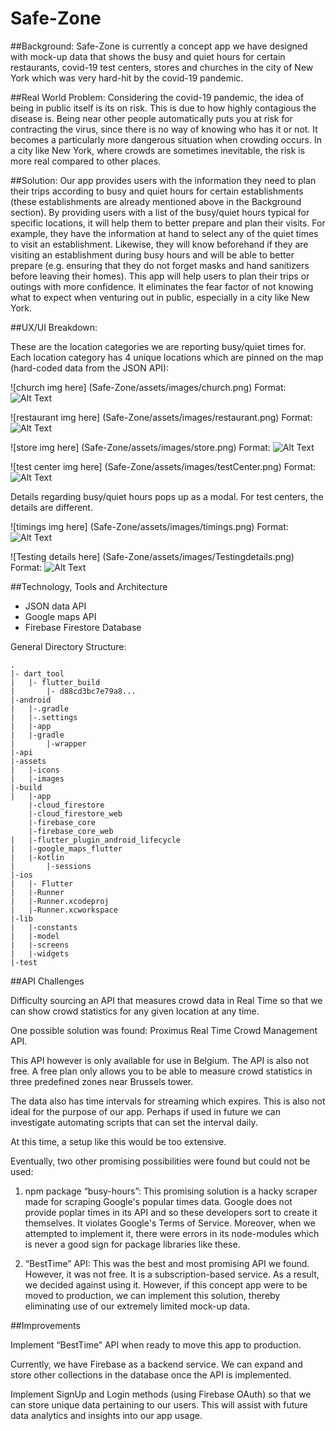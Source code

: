 # Safe-Zone

##Background:
Safe-Zone is currently a concept app we have designed with mock-up data that shows the busy and quiet hours for certain restaurants, covid-19 test centers, stores and churches in the city of New York which was very hard-hit by the covid-19 pandemic. 

##Real World Problem:
Considering the covid-19 pandemic, the idea of being in public itself is its on risk. This is due to how highly contagious the disease is. Being near other people automatically puts you at risk for contracting the virus, since there is no way of knowing who has it or not. It becomes a particularly more dangerous situation when crowding occurs. In a city like New York, where crowds are sometimes inevitable, the risk is more real compared to other places.

##Solution:
Our app provides users with the information they need to plan their trips according to busy and quiet hours for certain establishments (these establishments are already mentioned above in the Background section). By providing users with a list of the busy/quiet hours typical for specific locations, it will help them to better prepare and plan their visits. For example, they have the information at hand to select any of the quiet times to visit an establishment. Likewise, they will know beforehand if they are visiting an establishment during busy hours and will be able to better prepare (e.g. ensuring that they do not forget masks and hand sanitizers before leaving their homes). This app will help users to plan their trips or outings with more confidence. It eliminates the fear factor of not knowing what to expect when venturing out in public, especially in a city like New York.

##UX/UI Breakdown:

These are the location categories we are reporting busy/quiet times for. Each location category has 4 unique locations which are pinned on the map (hard-coded data from the JSON API):

![church img here] (Safe-Zone/assets/images/church.png)
Format: ![Alt Text](url)

![restaurant img here] (Safe-Zone/assets/images/restaurant.png)
Format: ![Alt Text](url)

![store img here] (Safe-Zone/assets/images/store.png)
Format: ![Alt Text](url)

![test center img here] (Safe-Zone/assets/images/testCenter.png)
Format: ![Alt Text](url)

Details regarding busy/quiet hours pops up as a modal. For test centers, the details are different.

![timings img here] (Safe-Zone/assets/images/timings.png)
Format: ![Alt Text](url)

![Testing details here] (Safe-Zone/assets/images/Testingdetails.png)
Format: ![Alt Text](url)

##Technology, Tools and Architecture

* JSON data API
* Google maps API  
* Firebase Firestore Database

General Directory Structure:

```
.
|- dart_tool
|   |- flutter_build
|       |- d88cd3bc7e79a8...
|-android
|   |-.gradle
|   |-.settings
|   |-app
|   |-gradle
|       |-wrapper
|-api
|-assets
|   |-icons
|   |-images
|-build
|   |-app
    |-cloud_firestore
    |-cloud_firestore_web
    |-firebase_core
    |-firebase_core_web
|   |-flutter_plugin_android_lifecycle
|   |-google_maps_flutter
|   |-kotlin
|       |-sessions
|-ios
|   |- Flutter
|   |-Runner
|   |-Runner.xcodeproj
|   |-Runner.xcworkspace
|-lib
|   |-constants
|   |-model
|   |-screens
|   |-widgets
|-test
```

##API Challenges

Difficulty sourcing an API that measures crowd data in Real Time so that we can show crowd statistics for any given location at any time.

One possible solution was found: Proximus Real Time Crowd Management API.

This API however is only available for use in Belgium. The API is also not free. A free plan only allows you to be able to measure crowd statistics in three predefined zones near Brussels tower.

The data also has time intervals for streaming which expires. This is also not ideal for the purpose of our app. Perhaps if used in future we can investigate automating scripts that can set the interval daily. 

At this time, a setup like this would be too extensive.

Eventually, two other promising possibilities were found but could not be used:

1) npm package “busy-hours”: This promising solution is a hacky scraper made for scraping Google's popular times data. Google does not provide poplar times in its API and so these developers sort to create it themselves. It violates Google's Terms of Service. Moreover, when we attempted to implement it, there were errors in its node-modules which is never a good sign for package libraries like these.

2) “BestTime” API: This was the best and most promising API we found. However, it was not free. It is a subscription-based service. As a result, we decided against using it. However, if this concept app were to be moved to production, we can implement this solution, thereby eliminating use of our extremely limited mock-up data.

##Improvements

Implement “BestTime” API when ready to move this app to production.

Currently, we have Firebase as a backend service. We can expand and store other collections in the database once the API is implemented.

Implement SignUp and Login methods (using Firebase OAuth) so that we can store unique data pertaining to our users. This will assist with future data analytics and insights into our app usage.
